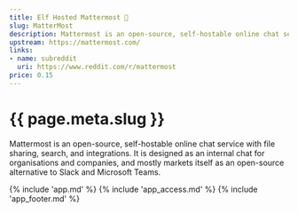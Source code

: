 ```yaml
---
title: Elf Hosted Mattermost 🧝
slug: MatterMost
description: Mattermost is an open-source, self-hostable online chat service with file sharing, search, and integrations
upstream: https://mattermost.com/
links:
- name: subreddit
  uri: https://www.reddit.com/r/mattermost
price: 0.15
---
```


# {{ page.meta.slug }}

Mattermost is an open-source, self-hostable online chat service with file sharing, search, and integrations. It is designed as an internal chat for organisations and companies, and mostly markets itself as an open-source alternative to Slack and Microsoft Teams.

{% include 'app.md' %}
{% include 'app_access.md' %}
{% include 'app_footer.md' %}